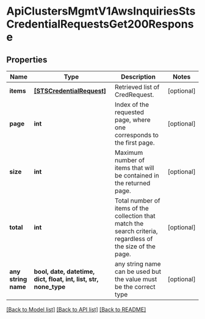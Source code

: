 # ApiClustersMgmtV1AwsInquiriesStsCredentialRequestsGet200Response


## Properties
Name | Type | Description | Notes
------------ | ------------- | ------------- | -------------
**items** | [**[STSCredentialRequest]**](STSCredentialRequest.md) | Retrieved list of CredRequest. | [optional]
**page** | **int** | Index of the requested page, where one corresponds to the first page. | [optional]
**size** | **int** | Maximum number of items that will be contained in the returned page. | [optional]
**total** | **int** | Total number of items of the collection that match the search criteria, regardless of the size of the page. | [optional]
**any string name** | **bool, date, datetime, dict, float, int, list, str, none_type** | any string name can be used but the value must be the correct type | [optional]

[[Back to Model list]](../README.md#documentation-for-models) [[Back to API list]](../README.md#documentation-for-api-endpoints) [[Back to README]](../README.md)
